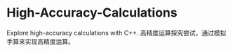 # High-Accuracy-Calculations
Explore high-accuracy calculations with C++. 高精度运算探究尝试，通过模拟手算来实现高精度运算。

